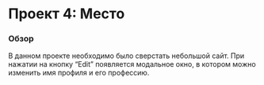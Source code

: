 # Проект 4: Место

### Обзор
В данном проекте необходимо было сверстать небольшой сайт.
 При нажатии на кнопку “Edit” появляется модальное окно, в котором можно изменить имя профиля и его профессию.
 



